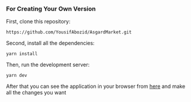 ### For Creating Your Own Version

First, clone this repository:

`https://github.com/YousifAbozid/AsgardMarket.git`

Second, install all the dependencies:

`yarn install`

Then, run the development server:

`yarn dev`

After that you can see the application in your browser from [here](http://localhost:3000) and make all the changes you want
